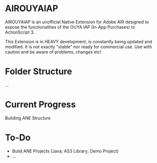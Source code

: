 AIROUYAIAP
=================

AIROUYAIAP is an unofficial Native Extension for Adobe AIR designed to expose the functionalities of the OUYA IAP (In-App Purchases) to ActionScript 3.

This Extension is in HEAVY development, is constantly being updated and modified.  It is not exactly "stable" nor ready for commercial use.  Use with caution and be aware of problems, changes etc!

Folder Structure
================

...

Current Progress
================

Building ANE Structure

To-Do
=====

* Build ANE Projects (Java; AS3 Library; Demo Project)
* ...
